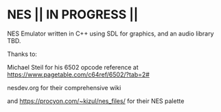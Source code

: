# NES || IN PROGRESS ||
NES Emulator written in C++ using SDL for graphics, and an audio library TBD. 

Thanks to:

Michael Steil for his 6502 opcode reference at https://www.pagetable.com/c64ref/6502/?tab=2# 

nesdev.org for their comprehensive wiki

and https://procyon.com/~kizul/nes_files/ for their NES palette
